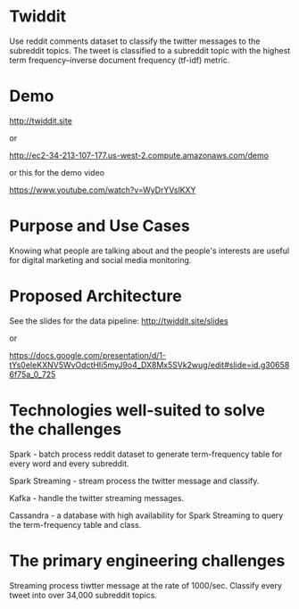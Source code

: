 # Twiddit
Use reddit comments dataset to classify the twitter messages to the subreddit topics. The tweet is classified to a subreddit topic with the highest term frequency–inverse document frequency (tf-idf) metric.

# Demo
http://twiddit.site

or

http://ec2-34-213-107-177.us-west-2.compute.amazonaws.com/demo

or this for the demo video

https://www.youtube.com/watch?v=WyDrYVslKXY

# Purpose and Use Cases
Knowing what people are talking about and the people's interests are useful for digital marketing and social media monitoring.

# Proposed Architecture
See the slides for the data pipeline:
http://twiddit.site/slides

or

https://docs.google.com/presentation/d/1-tYs0eIeKXNV5WvOdctHIi5myJ9o4_DX8Mx5SVk2wug/edit#slide=id.g306586f75a_0_725

# Technologies well-suited to solve the challenges
Spark - batch process reddit dataset to generate term-frequency table for every word and every subreddit.

Spark Streaming - stream process the twitter message and classify.

Kafka - handle the twitter streaming messages.

Cassandra - a database with high availability for Spark Streaming to query the term-frequency table and class.

# The primary engineering challenges
Streaming process tiwtter message at the rate of 1000/sec. Classify every tweet into over 34,000 subreddit topics.
